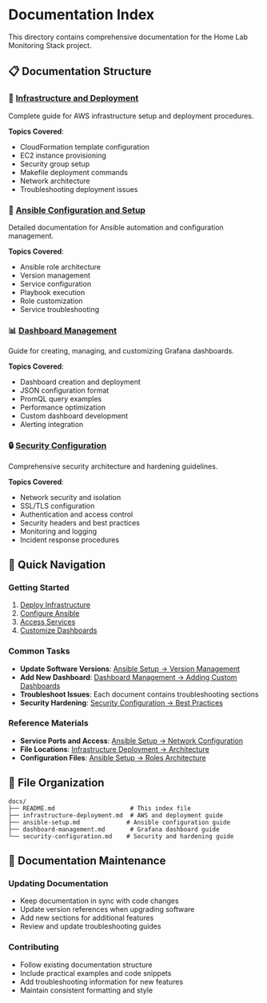 # Documentation Index

This directory contains comprehensive documentation for the Home Lab Monitoring Stack project.

## 📋 Documentation Structure

### 🚀 [Infrastructure and Deployment](infrastructure-deployment.md)
Complete guide for AWS infrastructure setup and deployment procedures.

**Topics Covered**:
- CloudFormation template configuration
- EC2 instance provisioning
- Security group setup
- Makefile deployment commands
- Network architecture
- Troubleshooting deployment issues

### 🔧 [Ansible Configuration and Setup](ansible-setup.md)  
Detailed documentation for Ansible automation and configuration management.

**Topics Covered**:
- Ansible role architecture
- Version management
- Service configuration
- Playbook execution
- Role customization
- Service troubleshooting

### 📊 [Dashboard Management](dashboard-management.md)
Guide for creating, managing, and customizing Grafana dashboards.

**Topics Covered**:
- Dashboard creation and deployment
- JSON configuration format
- PromQL query examples
- Performance optimization
- Custom dashboard development
- Alerting integration

### 🔒 [Security Configuration](security-configuration.md)
Comprehensive security architecture and hardening guidelines.

**Topics Covered**:
- Network security and isolation
- SSL/TLS configuration
- Authentication and access control
- Security headers and best practices
- Monitoring and logging
- Incident response procedures

## 🎯 Quick Navigation

### Getting Started
1. [Deploy Infrastructure](infrastructure-deployment.md#deployment-commands)
2. [Configure Ansible](ansible-setup.md#usage)
3. [Access Services](infrastructure-deployment.md#monitoring-and-validation)
4. [Customize Dashboards](dashboard-management.md#adding-custom-dashboards)

### Common Tasks
- **Update Software Versions**: [Ansible Setup → Version Management](ansible-setup.md#version-management)
- **Add New Dashboard**: [Dashboard Management → Adding Custom Dashboards](dashboard-management.md#adding-custom-dashboards)
- **Troubleshoot Issues**: Each document contains troubleshooting sections
- **Security Hardening**: [Security Configuration → Best Practices](security-configuration.md#security-best-practices)

### Reference Materials
- **Service Ports and Access**: [Ansible Setup → Network Configuration](ansible-setup.md#network-configuration)
- **File Locations**: [Infrastructure Deployment → Architecture](infrastructure-deployment.md#network-architecture)
- **Configuration Files**: [Ansible Setup → Roles Architecture](ansible-setup.md#roles-architecture)

## 📁 File Organization

```
docs/
├── README.md                     # This index file
├── infrastructure-deployment.md  # AWS and deployment guide  
├── ansible-setup.md             # Ansible configuration guide
├── dashboard-management.md       # Grafana dashboard guide
└── security-configuration.md    # Security and hardening guide
```

## 🔄 Documentation Maintenance

### Updating Documentation
- Keep documentation in sync with code changes
- Update version references when upgrading software
- Add new sections for additional features
- Review and update troubleshooting guides

### Contributing
- Follow existing documentation structure
- Include practical examples and code snippets
- Add troubleshooting information for new features
- Maintain consistent formatting and style
